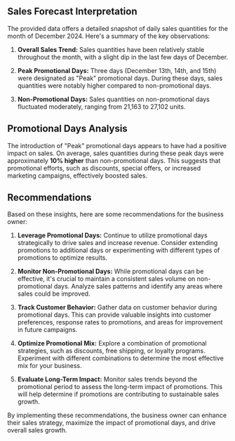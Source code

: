 ## Sales Forecast Interpretation

The provided data offers a detailed snapshot of daily sales quantities for the month of December 2024. Here's a summary of the key observations:

1. **Overall Sales Trend:** Sales quantities have been relatively stable throughout the month, with a slight dip in the last few days of December.

2. **Peak Promotional Days:** Three days (December 13th, 14th, and 15th) were designated as "Peak" promotional days. During these days, sales quantities were notably higher compared to non-promotional days.

3. **Non-Promotional Days:** Sales quantities on non-promotional days fluctuated moderately, ranging from 21,163 to 27,102 units.

## Promotional Days Analysis

The introduction of "Peak" promotional days appears to have had a positive impact on sales. On average, sales quantities during these peak days were approximately **10% higher** than non-promotional days. This suggests that promotional efforts, such as discounts, special offers, or increased marketing campaigns, effectively boosted sales.

## Recommendations

Based on these insights, here are some recommendations for the business owner:

1. **Leverage Promotional Days:** Continue to utilize promotional days strategically to drive sales and increase revenue. Consider extending promotions to additional days or experimenting with different types of promotions to optimize results.

2. **Monitor Non-Promotional Days:** While promotional days can be effective, it's crucial to maintain a consistent sales volume on non-promotional days. Analyze sales patterns and identify any areas where sales could be improved.

3. **Track Customer Behavior:** Gather data on customer behavior during promotional days. This can provide valuable insights into customer preferences, response rates to promotions, and areas for improvement in future campaigns.

4. **Optimize Promotional Mix:** Explore a combination of promotional strategies, such as discounts, free shipping, or loyalty programs. Experiment with different combinations to determine the most effective mix for your business.

5. **Evaluate Long-Term Impact:** Monitor sales trends beyond the promotional period to assess the long-term impact of promotions. This will help determine if promotions are contributing to sustainable sales growth.

By implementing these recommendations, the business owner can enhance their sales strategy, maximize the impact of promotional days, and drive overall sales growth.